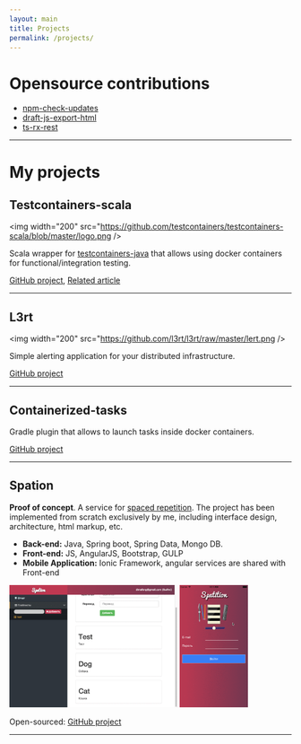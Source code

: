 ```yaml
---
layout: main
title: Projects
permalink: /projects/
---
```


# Opensource contributions

* [npm-check-updates](https://github.com/tjunnone/npm-check-updates/graphs/contributors)
* [draft-js-export-html](https://github.com/sstur/draft-js-export-html)
* [ts-rx-rest](https://github.com/FundCount/ts-rx-rest)

---

# My projects

## Testcontainers-scala

<img width="200" src="https://github.com/testcontainers/testcontainers-scala/blob/master/logo.png />

Scala wrapper for [testcontainers-java](https://github.com/testcontainers/testcontainers-java) that allows using docker containers for functional/integration testing.

[GitHub project](https://github.com/dimafeng/testcontainers-scala), [Related article](/2016/08/01/testcontainers-selenium/)

---

## L3rt

<img width="200" src="https://github.com/l3rt/l3rt/raw/master/lert.png />

Simple alerting application for your distributed infrastructure.

[GitHub project](https://github.com/l3rt/l3rt)

---

## Containerized-tasks

Gradle plugin that allows to launch tasks inside docker containers.

[GitHub project](https://github.com/dimafeng/containerized-tasks)

---

## Spation
**Proof of concept**. A service for [spaced repetition](https://en.wikipedia.org/wiki/Spaced_repetition). The project has been implemented from scratch exclusively by me, including interface design, architecture, html markup, etc.

* **Back-end:** Java, Spring boot, Spring Data, Mongo DB.
* **Front-end:** JS, AngularJS, Bootstrap, GULP
* **Mobile Application:** Ionic Framework, angular services are shared with Front-end

<img width="300" src="https://github.com/dimafeng/cards/raw/master/doc/8oxf2VRqhH.gif" />
<img height="218" src="https://github.com/dimafeng/cards/raw/master/doc/GoHASl1quC.gif" />

Open-sourced: [GitHub project](https://github.com/dimafeng/cards)

---
